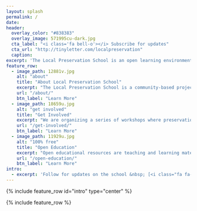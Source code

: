 ```yaml
---
layout: splash
permalink: /
date:
header:
  overlay_color: "#838383"
  overlay_image: 571995cu-dark.jpg
  cta_label: "<i class='fa bell-o'></i> Subscribe for updates"
  cta_url: "http://tinyletter.com/localpreservation"
  caption:
excerpt: 'The Local Preservation School is an open learning environment where preservation advocates and volunteers share how we can work together to save and sustain historic places in our communities.'
feature_row:
  - image_path: 12881v.jpg
    alt: "about"
    title: "About Local Preservation School"
    excerpt: "The Local Preservation School is a community-based project with opportunities for people from all backgrounds to take part."
    url: "/about/"
    btn_label: "Learn More"
  - image_path: 18659u.jpg
    alt: "get involved"
    title: "Get Involved"
    excerpt: "We are organizing a series of workshops where preservation professionals and interested learners can come together to create lessons and other teaching materials."
    url: "/get-involved/"
    btn_label: "Learn More"
  - image_path: 11929u.jpg
    alt: "100% free"
    title: "Open Education"
    excerpt: "Open educational resources are teaching and learning materials that are freely available online for everyone to use, whether you are an teacher, student or self-learner."
    url: "/open-education/"
    btn_label: "Learn More"
intro:
  - excerpt: 'Follow for updates on the school &nbsp; [<i class="fa fa-twitter"></i> @localpast](https://twitter.com/localpast){: .btn .btn--twitter}'
---
```


{% include feature_row id="intro" type="center" %}

{% include feature_row %}
